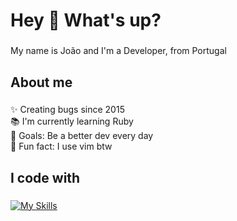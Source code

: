 <h1 align="left">Hey 👋 What's up?</h1>

###

<p align="left">My name is João and I'm a Developer, from Portugal</p>

###

<h2 align="left">About me</h2>

###

<p align="left">✨ Creating bugs since 2015<br>📚 I'm currently learning Ruby<br>🎯 Goals: Be a better dev every day<br>🎲 Fun fact: I use vim btw</p>

###

<h2 align="left">I code with</h2>

###

[![My Skills](https://skillicons.dev/icons?i=java,rust,lua,c,ts)](https://skillicons.dev)

###
